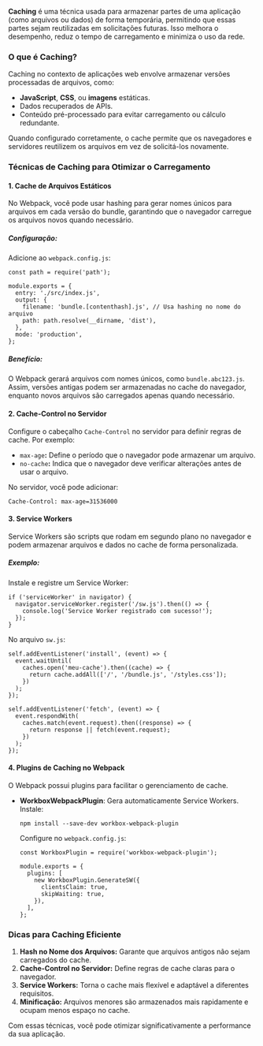 **Caching** é uma técnica usada para armazenar partes de uma aplicação (como arquivos ou dados) de forma temporária, permitindo que essas partes sejam reutilizadas em solicitações futuras. Isso melhora o desempenho, reduz o tempo de carregamento e minimiza o uso da rede.

### **O que é Caching?**

Caching no contexto de aplicações web envolve armazenar versões processadas de arquivos, como:
- **JavaScript**, **CSS**, ou **imagens** estáticas.
- Dados recuperados de APIs.
- Conteúdo pré-processado para evitar carregamento ou cálculo redundante.

Quando configurado corretamente, o cache permite que os navegadores e servidores reutilizem os arquivos em vez de solicitá-los novamente.

### **Técnicas de Caching para Otimizar o Carregamento**

#### **1. Cache de Arquivos Estáticos**

No Webpack, você pode usar hashing para gerar nomes únicos para arquivos em cada versão do bundle, garantindo que o navegador carregue os arquivos novos quando necessário.

##### Configuração:

Adicione ao `webpack.config.js`:

```
const path = require('path');

module.exports = {
  entry: './src/index.js',
  output: {
    filename: 'bundle.[contenthash].js', // Usa hashing no nome do arquivo
    path: path.resolve(__dirname, 'dist'),
  },
  mode: 'production',
};
```

##### Benefício:

O Webpack gerará arquivos com nomes únicos, como `bundle.abc123.js`. Assim, versões antigas podem ser armazenadas no cache do navegador, enquanto novos arquivos são carregados apenas quando necessário.

#### **2. Cache-Control no Servidor**

Configure o cabeçalho `Cache-Control` no servidor para definir regras de cache. Por exemplo:
- `max-age`**:** Define o período que o navegador pode armazenar um arquivo.
- `no-cache`**:** Indica que o navegador deve verificar alterações antes de usar o arquivo.

No servidor, você pode adicionar:

```
Cache-Control: max-age=31536000
```

#### **3. Service Workers**

Service Workers são scripts que rodam em segundo plano no navegador e podem armazenar arquivos e dados no cache de forma personalizada.

##### Exemplo:

Instale e registre um Service Worker:

```
if ('serviceWorker' in navigator) {
  navigator.serviceWorker.register('/sw.js').then(() => {
    console.log('Service Worker registrado com sucesso!');
  });
}
```

No arquivo `sw.js`:

```
self.addEventListener('install', (event) => {
  event.waitUntil(
    caches.open('meu-cache').then((cache) => {
      return cache.addAll(['/', '/bundle.js', '/styles.css']);
    })
  );
});

self.addEventListener('fetch', (event) => {
  event.respondWith(
    caches.match(event.request).then((response) => {
      return response || fetch(event.request);
    })
  );
});
```

#### **4. Plugins de Caching no Webpack**

O Webpack possui plugins para facilitar o gerenciamento de cache.

- **WorkboxWebpackPlugin**: Gera automaticamente Service Workers. Instale:

    ```
    npm install --save-dev workbox-webpack-plugin
    ```

    Configure no `webpack.config.js`:

    ```
    const WorkboxPlugin = require('workbox-webpack-plugin');
    
    module.exports = {
      plugins: [
        new WorkboxPlugin.GenerateSW({
          clientsClaim: true,
          skipWaiting: true,
        }),
      ],
    };
    ```

### **Dicas para Caching Eficiente**

1. **Hash no Nome dos Arquivos:** Garante que arquivos antigos não sejam carregados do cache.
2. **Cache-Control no Servidor:** Define regras de cache claras para o navegador.
3. **Service Workers:** Torna o cache mais flexível e adaptável a diferentes requisitos.
4. **Minificação:** Arquivos menores são armazenados mais rapidamente e ocupam menos espaço no cache.

Com essas técnicas, você pode otimizar significativamente a performance da sua aplicação.



